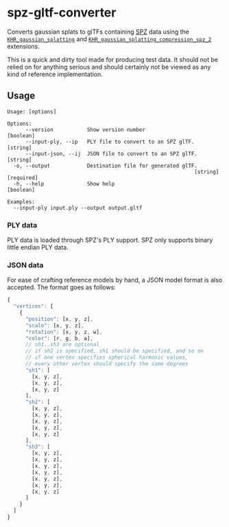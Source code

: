 # spz-gltf-converter

Converts gaussian splats to glTFs containing [SPZ](https://github.com/nianticlabs/spz) data using the [`KHR_gaussian_splatting`](https://github.com/CesiumGS/glTF/tree/draft-splat-spz/extensions/2.0/Khronos/KHR_gaussian_splatting) and [`KHR_gaussian_splatting_compression_spz_2`](https://github.com/CesiumGS/glTF/tree/draft-splat-spz/extensions/2.0/Khronos/KHR_gaussian_splatting_compression_spz_2) extensions.

This is a quick and dirty tool made for producing test data. It should not be relied on for anything serious and should certainly not be viewed as any kind of reference implementation.

## Usage

```
Usage: [options]

Options:
      --version           Show version number                          [boolean]
      --input-ply, --ip   PLY file to convert to an SPZ glTF.           [string]
      --input-json, --ij  JSON file to convert to an SPZ glTF.          [string]
  -o, --output            Destination file for generated glTF.
                                                             [string] [required]
  -h, --help              Show help                                    [boolean]

Examples:
  --input-ply input.ply --output output.gltf
```

### PLY data

PLY data is loaded through SPZ's PLY support. SPZ only supports binary little endian PLY data.

### JSON data

For ease of crafting reference models by hand, a JSON model format is also accepted. The format goes as follows:
```js
{
  "vertices": [
    {
      "position": [x, y, z],
      "scale": [x, y, z],
      "rotation": [x, y, z, w],
      "color": [r, g, b, a],
      // sh1..sh3 are optional
      // if sh2 is specified, sh1 should be specified, and so on
      // if one vertex specifies spherical harmonic values, 
      // every other vertex should specify the same degrees
      "sh1": [
        [x, y, z],
        [x, y, z],
        [x, y, z]
      ],
      "sh2": [
        [x, y, z],
        [x, y, z],
        [x, y, z],
        [x, y, z],
        [x, y, z]
      ],
      "sh3": [
        [x, y, z],
        [x, y, z],
        [x, y, z],
        [x, y, z],
        [x, y, z],
        [x, y, z],
        [x, y, z]
      ]
    }
  ]
}
```